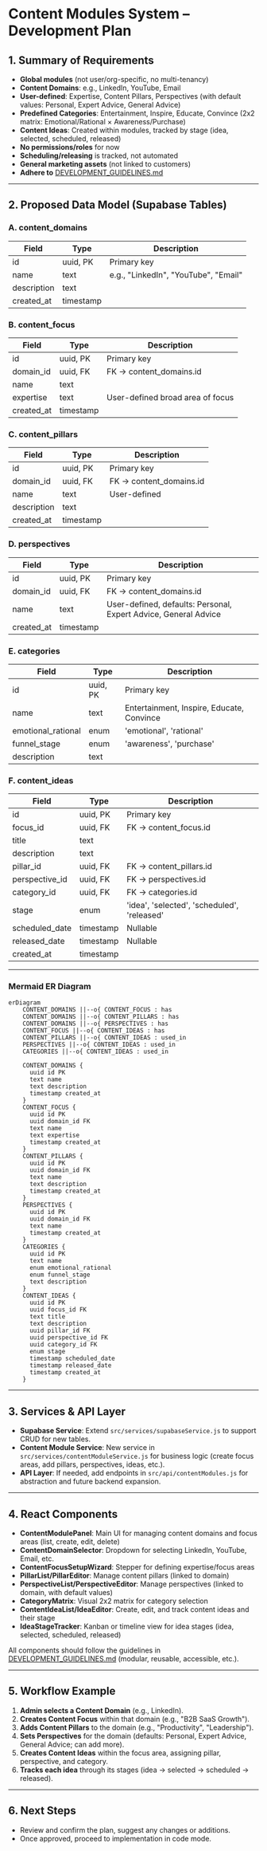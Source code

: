 # Content Modules System – Development Plan

## 1. Summary of Requirements

- **Global modules** (not user/org-specific, no multi-tenancy)
- **Content Domains**: e.g., LinkedIn, YouTube, Email
- **User-defined**: Expertise, Content Pillars, Perspectives (with default values: Personal, Expert Advice, General Advice)
- **Predefined Categories**: Entertainment, Inspire, Educate, Convince (2x2 matrix: Emotional/Rational × Awareness/Purchase)
- **Content Ideas**: Created within modules, tracked by stage (idea, selected, scheduled, released)
- **No permissions/roles** for now
- **Scheduling/releasing** is tracked, not automated
- **General marketing assets** (not linked to customers)
- **Adhere to** [DEVELOPMENT_GUIDELINES.md](../DEVELOPMENT_GUIDELINES.md)

---

## 2. Proposed Data Model (Supabase Tables)

### A. content_domains

| Field        | Type      | Description                        |
|--------------|-----------|------------------------------------|
| id           | uuid, PK  | Primary key                        |
| name         | text      | e.g., "LinkedIn", "YouTube", "Email"|
| description  | text      |                                    |
| created_at   | timestamp |                                    |

### B. content_focus

| Field        | Type      | Description                        |
|--------------|-----------|------------------------------------|
| id           | uuid, PK  | Primary key                        |
| domain_id    | uuid, FK  | FK → content_domains.id            |
| name         | text      |                                    |
| expertise    | text      | User-defined broad area of focus   |
| created_at   | timestamp |                                    |

### C. content_pillars

| Field        | Type      | Description                        |
|--------------|-----------|------------------------------------|
| id           | uuid, PK  | Primary key                        |
| domain_id    | uuid, FK  | FK → content_domains.id            |
| name         | text      | User-defined                       |
| description  | text      |                                    |
| created_at   | timestamp |                                    |

### D. perspectives

| Field        | Type      | Description                        |
|--------------|-----------|------------------------------------|
| id           | uuid, PK  | Primary key                        |
| domain_id    | uuid, FK  | FK → content_domains.id            |
| name         | text      | User-defined, defaults: Personal, Expert Advice, General Advice |
| created_at   | timestamp |                                    |

### E. categories

| Field              | Type      | Description                        |
|--------------------|-----------|------------------------------------|
| id                 | uuid, PK  | Primary key                        |
| name               | text      | Entertainment, Inspire, Educate, Convince |
| emotional_rational | enum      | 'emotional', 'rational'            |
| funnel_stage       | enum      | 'awareness', 'purchase'            |
| description        | text      |                                    |

### F. content_ideas

| Field          | Type      | Description                        |
|----------------|-----------|------------------------------------|
| id             | uuid, PK  | Primary key                        |
| focus_id       | uuid, FK  | FK → content_focus.id              |
| title          | text      |                                    |
| description    | text      |                                    |
| pillar_id      | uuid, FK  | FK → content_pillars.id            |
| perspective_id | uuid, FK  | FK → perspectives.id               |
| category_id    | uuid, FK  | FK → categories.id                 |
| stage          | enum      | 'idea', 'selected', 'scheduled', 'released' |
| scheduled_date | timestamp | Nullable                           |
| released_date  | timestamp | Nullable                           |
| created_at     | timestamp |                                    |

---

### Mermaid ER Diagram

```mermaid
erDiagram
    CONTENT_DOMAINS ||--o{ CONTENT_FOCUS : has
    CONTENT_DOMAINS ||--o{ CONTENT_PILLARS : has
    CONTENT_DOMAINS ||--o{ PERSPECTIVES : has
    CONTENT_FOCUS ||--o{ CONTENT_IDEAS : has
    CONTENT_PILLARS ||--o{ CONTENT_IDEAS : used_in
    PERSPECTIVES ||--o{ CONTENT_IDEAS : used_in
    CATEGORIES ||--o{ CONTENT_IDEAS : used_in

    CONTENT_DOMAINS {
      uuid id PK
      text name
      text description
      timestamp created_at
    }
    CONTENT_FOCUS {
      uuid id PK
      uuid domain_id FK
      text name
      text expertise
      timestamp created_at
    }
    CONTENT_PILLARS {
      uuid id PK
      uuid domain_id FK
      text name
      text description
      timestamp created_at
    }
    PERSPECTIVES {
      uuid id PK
      uuid domain_id FK
      text name
      timestamp created_at
    }
    CATEGORIES {
      uuid id PK
      text name
      enum emotional_rational
      enum funnel_stage
      text description
    }
    CONTENT_IDEAS {
      uuid id PK
      uuid focus_id FK
      text title
      text description
      uuid pillar_id FK
      uuid perspective_id FK
      uuid category_id FK
      enum stage
      timestamp scheduled_date
      timestamp released_date
      timestamp created_at
    }
```

---

## 3. Services & API Layer

- **Supabase Service**: Extend `src/services/supabaseService.js` to support CRUD for new tables.
- **Content Module Service**: New service in `src/services/contentModuleService.js` for business logic (create focus areas, add pillars, perspectives, ideas, etc.).
- **API Layer**: If needed, add endpoints in `src/api/contentModules.js` for abstraction and future backend expansion.

---

## 4. React Components

- **ContentModulePanel**: Main UI for managing content domains and focus areas (list, create, edit, delete)
- **ContentDomainSelector**: Dropdown for selecting LinkedIn, YouTube, Email, etc.
- **ContentFocusSetupWizard**: Stepper for defining expertise/focus areas
- **PillarList/PillarEditor**: Manage content pillars (linked to domain)
- **PerspectiveList/PerspectiveEditor**: Manage perspectives (linked to domain, with default values)
- **CategoryMatrix**: Visual 2x2 matrix for category selection
- **ContentIdeaList/IdeaEditor**: Create, edit, and track content ideas and their stage
- **IdeaStageTracker**: Kanban or timeline view for idea stages (idea, selected, scheduled, released)

All components should follow the guidelines in [DEVELOPMENT_GUIDELINES.md](../DEVELOPMENT_GUIDELINES.md) (modular, reusable, accessible, etc.).

---

## 5. Workflow Example

1. **Admin selects a Content Domain** (e.g., LinkedIn).
2. **Creates Content Focus** within that domain (e.g., "B2B SaaS Growth").
3. **Adds Content Pillars** to the domain (e.g., "Productivity", "Leadership").
4. **Sets Perspectives** for the domain (defaults: Personal, Expert Advice, General Advice; can add more).
5. **Creates Content Ideas** within the focus area, assigning pillar, perspective, and category.
6. **Tracks each idea** through its stages (idea → selected → scheduled → released).

---

## 6. Next Steps

- Review and confirm the plan, suggest any changes or additions.
- Once approved, proceed to implementation in code mode.